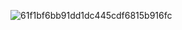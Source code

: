 ![61f1bf6bb91dd1dc445cdf6815b916fc](https://user-images.githubusercontent.com/91045700/134336562-4c6490ac-bd02-4018-b35a-80dc75c54041.png)
<!---
lilprxz/lilprxz is a ✨ special ✨ repository because its `README.md` (this file) appears on your GitHub profile.
 take a look at your changes.
--->
